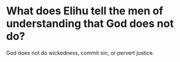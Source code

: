 # What does Elihu tell the men of understanding that God does not do?

God does not do wickedness, commit sin, or pervert justice.
